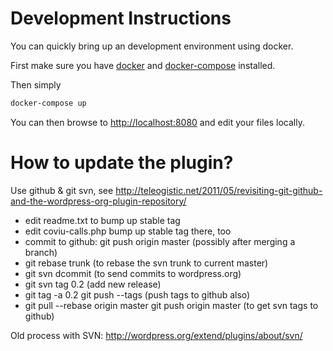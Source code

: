 # Development Instructions

You can quickly bring up an development environment using docker.

First make sure you have [docker](https://docs.docker.com/linux/) and [docker-compose](https://docs.docker.com/compose/) installed.

Then simply
``` bash
docker-compose up
```

You can then browse to [http://localhost:8080](http://localhost:8080) and edit
your files locally.


# How to update the plugin?

Use github & git svn, see
http://teleogistic.net/2011/05/revisiting-git-github-and-the-wordpress-org-plugin-repository/

* edit readme.txt to bump up stable tag
* edit coviu-calls.php bump up stable tag there, too
* commit to github: git push origin master (possibly after merging a branch)
* git rebase trunk (to rebase the svn trunk to current master)
* git svn dcommit (to send commits to wordpress.org)
* git svn tag 0.2 (add new release)
* git tag -a 0.2
	git push --tags (push tags to github also)
* git pull --rebase origin master
	git push origin master (to get svn tags to github)


Old process with SVN:
http://wordpress.org/extend/plugins/about/svn/
